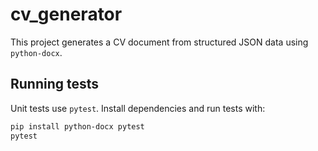# cv_generator

This project generates a CV document from structured JSON data using `python-docx`.

## Running tests

Unit tests use `pytest`. Install dependencies and run tests with:

```bash
pip install python-docx pytest
pytest
```
